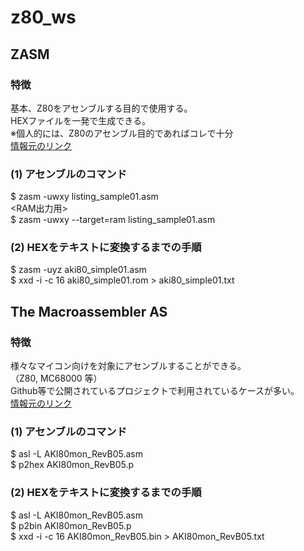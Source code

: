 # z80_ws

## ZASM
### 特徴
基本、Z80をアセンブルする目的で使用する。  
HEXファイルを一発で生成できる。  
※個人的には、Z80のアセンブル目的であればコレで十分  
[情報元のリンク](https://k1.spdns.de/Develop/Projects/zasm/Distributions/)
### (1) アセンブルのコマンド
$ zasm -uwxy listing_sample01.asm  
<RAM出力用>  
$ zasm -uwxy --target=ram listing_sample01.asm  
### (2) HEXをテキストに変換するまでの手順
$ zasm -uyz aki80_simple01.asm  
$ xxd -i -c 16 aki80_simple01.rom > aki80_simple01.txt  

## The Macroassembler AS
### 特徴
様々なマイコン向けを対象にアセンブルすることができる。  
（Z80, MC68000 等）  
Github等で公開されているプロジェクトで利用されているケースが多い。  
[情報元のリンク](http://john.ccac.rwth-aachen.de:8000/as/)
### (1) アセンブルのコマンド
$ asl -L AKI80mon_RevB05.asm  
$ p2hex AKI80mon_RevB05.p  
### (2) HEXをテキストに変換するまでの手順
$ asl -L AKI80mon_RevB05.asm  
$ p2bin AKI80mon_RevB05.p  
$ xxd -i -c 16 AKI80mon_RevB05.bin > AKI80mon_RevB05.txt  
